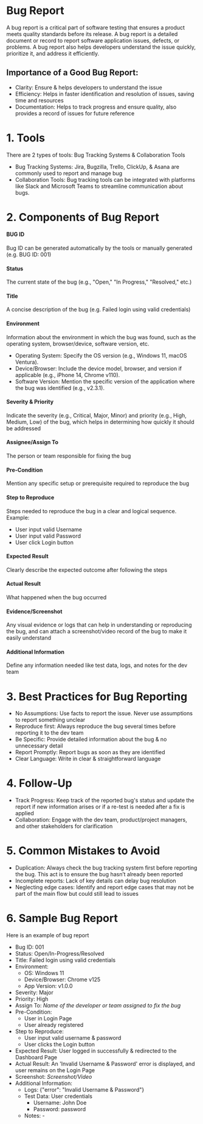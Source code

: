 # Bug Report
A bug report is a critical part of software testing that ensures a product meets quality standards before its release. A bug report is a detailed document or record to report software application issues, defects, or problems. A bug report also helps developers understand the issue quickly, prioritize it, and address it efficiently.
## Importance of a Good Bug Report:
   * Clarity: Ensure & helps developers to understand the issue
   * Efficiency: Helps in faster identification and resolution of issues, saving time and resources
   * Documentation: Helps to track progress and ensure quality, also provides a record of issues for future reference

# 1. Tools
There are 2 types of tools: Bug Tracking Systems & Collaboration Tools
 * Bug Tracking Systems: Jira, Bugzilla, Trello, ClickUp, & Asana are commonly used to report and manage bug
 * Collaboration Tools: Bug tracking tools can be integrated with platforms like Slack and Microsoft Teams to streamline communication about bugs.

# 2. Components of Bug Report
#### BUG ID
Bug ID can be generated automatically by the tools or manually generated (e.g. BUG ID: 001)
#### Status
The current state of the bug (e.g., "Open," "In Progress," "Resolved," etc.)
#### Title
A concise description of the bug (e.g. Failed login using valid credentials)
#### Environment
Information about the environment in which the bug was found, such as the operating system, browser/device, software version, etc.
  * Operating System: Specify the OS version (e.g., Windows 11, macOS Ventura).
  * Device/Browser: Include the device model, browser, and version if applicable (e.g., iPhone 14, Chrome v110).
  * Software Version: Mention the specific version of the application where the bug was identified (e.g., v2.3.1).
#### Severity & Priority
Indicate the severity (e.g., Critical, Major, Minor) and priority (e.g., High, Medium, Low) of the bug, which helps in determining how quickly it should be addressed
#### Assignee/Assign To
The person or team responsible for fixing the bug
#### Pre-Condition
Mention any specific setup or prerequisite required to reproduce the bug
#### Step to Reproduce
Steps needed to reproduce the bug in a clear and logical sequence. Example:
  * User input valid Username
  * User input valid Password
  * User click Login button
#### Expected Result
Clearly describe the expected outcome after following the steps
#### Actual Result
What happened when the bug occurred
#### Evidence/Screenshot
Any visual evidence or logs that can help in understanding or reproducing the bug, and can attach a screenshot/video record of the bug to make it easily understand
#### Additional Information
Define any information needed like test data, logs, and notes for the dev team

# 3. Best Practices for Bug Reporting
   * No Assumptions: Use facts to report the issue. Never use assumptions to report something unclear
   * Reproduce first: Always reproduce the bug several times before reporting it to the dev team 
   * Be Specific: Provide detailed information about the bug & no unnecessary detail
   * Report Promptly: Report bugs as soon as they are identified
   * Clear Language: Write in clear & straightforward language

# 4. Follow-Up
   * Track Progress: Keep track of the reported bug's status and update the report if new information arises or if a re-test is needed after a fix is applied
   * Collaboration: Engage with the dev team, product/project managers, and other stakeholders for clarification

# 5. Common Mistakes to Avoid
   * Duplication: Always check the bug tracking system first before reporting the bug. This act is to ensure the bug hasn’t already been reported
   * Incomplete reports: Lack of key details can delay bug resolution
   * Neglecting edge cases: Identify and report edge cases that may not be part of the main flow but could still lead to issues

# 6. Sample Bug Report
Here is an example of bug report
  * Bug ID: 001
  * Status: Open/In-Progress/Resolved
  * Title: Failed login using valid credentials
  * Environment:
    * OS: Windows 11
    * Device/Browser: Chrome v125
    * App Version: v1.0.0
  * Severity: Major
  * Priority: High
  * Assign To: _Name of the developer or team assigned to fix the bug_
  * Pre-Condition:
    * User in Login Page
    * User already registered
  * Step to Reproduce:
    * User input valid username & password
    * User clicks the Login button
  * Expected Result: User logged in successfully & redirected to the Dashboard Page
  * Actual Result: An 'Invalid Username & Password' error is displayed, and user remains on the Login Page
  * Screenshot: _Screenshot/Video_
  * Additional Information:
    * Logs: {"error": "Invalid Username & Password"}
    * Test Data: User credentials
        * Username: John Doe
        * Password: password  
    * Notes: -



